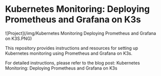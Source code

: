 # Kubernetes Monitoring: Deploying Prometheus and Grafana on K3s
![Project](/img/Kubernetes Monitoring Deploying Prometheus and Grafana on K3S.PNG)

This repository provides instructions and resources for setting up Kubernetes monitoring using Prometheus and Grafana on K3s.

For detailed instructions, please refer to the blog post: Kubernetes Monitoring: Deploying Prometheus and Grafana on K3s